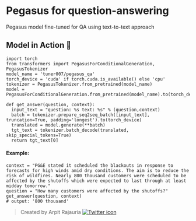 # Pegasus for question-answering
Pegasus model fine-tuned for QA using text-to-text approach

## Model in Action 🚀
```
import torch
from transformers import PegasusForConditionalGeneration, PegasusTokenizer
model_name = 'tuner007/pegasus_qa'
torch_device = 'cuda' if torch.cuda.is_available() else 'cpu'
tokenizer = PegasusTokenizer.from_pretrained(model_name)
model = PegasusForConditionalGeneration.from_pretrained(model_name).to(torch_device)

def get_answer(question, context):
  input_text = "question: %s text: %s" % (question,context)
  batch = tokenizer.prepare_seq2seq_batch([input_text], truncation=True, padding='longest').to(torch_device)
  translated = model.generate(**batch)
  tgt_text = tokenizer.batch_decode(translated, skip_special_tokens=True)
  return tgt_text[0]
```
#### Example:
```
context = "PG&E stated it scheduled the blackouts in response to forecasts for high winds amid dry conditions. The aim is to reduce the risk of wildfires. Nearly 800 thousand customers were scheduled to be affected by the shutoffs which were expected to last through at least midday tomorrow."
question = "How many customers were affected by the shutoffs?"
get_answer(question, context)
# output: '800 thousand'
```


> Created by Arpit Rajauria
[![Twitter icon](https://cdn0.iconfinder.com/data/icons/shift-logotypes/32/Twitter-32.png)](https://twitter.com/arpit_rajauria)
